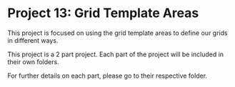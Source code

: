 <h1>Project 13: Grid Template Areas</h1>
<p>This project is focused on using the grid template areas to define our grids in different ways.</p>
<p>This project is a 2 part project. Each part of the project will be included in their own folders.</p>
<p>For further details on each part, please go to their respective folder.</p>
